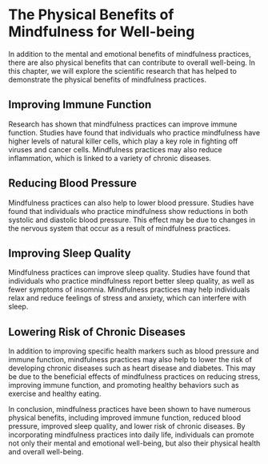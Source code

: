 The Physical Benefits of Mindfulness for Well-being
==========================================================================================

In addition to the mental and emotional benefits of mindfulness practices, there are also physical benefits that can contribute to overall well-being. In this chapter, we will explore the scientific research that has helped to demonstrate the physical benefits of mindfulness practices.

Improving Immune Function
-------------------------

Research has shown that mindfulness practices can improve immune function. Studies have found that individuals who practice mindfulness have higher levels of natural killer cells, which play a key role in fighting off viruses and cancer cells. Mindfulness practices may also reduce inflammation, which is linked to a variety of chronic diseases.

Reducing Blood Pressure
-----------------------

Mindfulness practices can also help to lower blood pressure. Studies have found that individuals who practice mindfulness show reductions in both systolic and diastolic blood pressure. This effect may be due to changes in the nervous system that occur as a result of mindfulness practices.

Improving Sleep Quality
-----------------------

Mindfulness practices can improve sleep quality. Studies have found that individuals who practice mindfulness report better sleep quality, as well as fewer symptoms of insomnia. Mindfulness practices may help individuals relax and reduce feelings of stress and anxiety, which can interfere with sleep.

Lowering Risk of Chronic Diseases
---------------------------------

In addition to improving specific health markers such as blood pressure and immune function, mindfulness practices may also help to lower the risk of developing chronic diseases such as heart disease and diabetes. This may be due to the beneficial effects of mindfulness practices on reducing stress, improving immune function, and promoting healthy behaviors such as exercise and healthy eating.

In conclusion, mindfulness practices have been shown to have numerous physical benefits, including improved immune function, reduced blood pressure, improved sleep quality, and lower risk of chronic diseases. By incorporating mindfulness practices into daily life, individuals can promote not only their mental and emotional well-being, but also their physical health and overall well-being.
